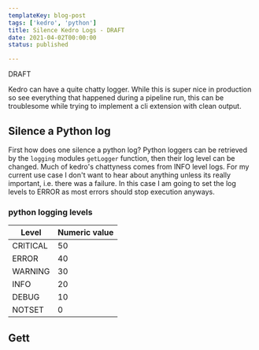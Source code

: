 ```yaml
---
templateKey: blog-post
tags: ['kedro', 'python']
title: Silence Kedro Logs - DRAFT
date: 2021-04-02T00:00:00 
status: published

---
```


DRAFT

Kedro can have a quite chatty logger.  While this is super nice in production
so see everything that happened during a pipeline run, this can be troublesome
while trying to implement a cli extension with clean output.

## Silence a Python log

First how does one silence a python log?  Python loggers can be retrieved by
the `logging` modules `getLogger` function, then their log level can be
changed.  Much of kedro's chattyness comes from INFO level logs.  For my
current use case I don't want to hear about anything unless its really
important, i.e. there was a failure.  In this case I am going to set the log
levels to ERROR as most errors should stop execution anyways.


### python logging levels


| Level    | Numeric value |
|----------|---------------|
| CRITICAL | 50            |
| ERROR    | 40            |
| WARNING  | 30            |
| INFO     | 20            |
| DEBUG    | 10            |
| NOTSET   | 0             |

## Gett
